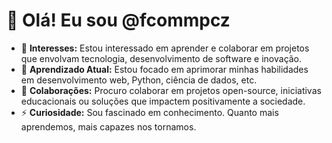 # 👋 Olá! Eu sou @fcommpcz

- 👀 **Interesses:** Estou interessado em aprender e colaborar em projetos que envolvam tecnologia, desenvolvimento de software e inovação.  
- 🌱 **Aprendizado Atual:** Estou focado em aprimorar minhas habilidades em desenvolvimento web, Python, ciência de dados, etc.
- 💞️ **Colaborações:** Procuro colaborar em projetos open-source, iniciativas educacionais ou soluções que impactem positivamente a sociedade.  
- ⚡ **Curiosidade:** Sou fascinado em conhecimento. Quanto mais aprendemos, mais capazes nos tornamos.

<!---
fcommpcz/fcommpcz é um ✨ repositório especial ✨ porque seu `README.md` aparece no perfil do GitHub.
Você pode clicar no botão *Preview* para visualizar como está ficando.
--->
